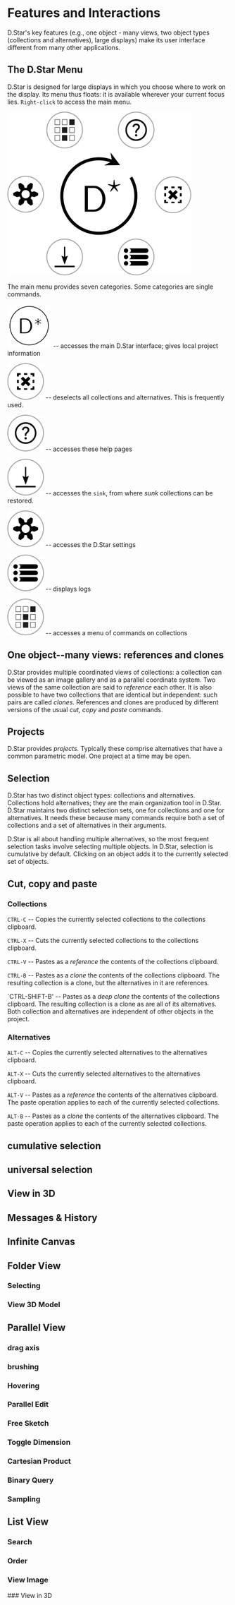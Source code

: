 # Features and Interactions

D.Star's key features (e.g., one object - many views, two object types (collections and alternatives), large displays) make its user interface different from many other applications. 

## The D.Star Menu

D.Star is designed for large displays in which you choose where to
work on the display. Its menu thus floats: it is available wherever
your current focus lies. `Right-click` to access the main menu.

![The main D.Star menu](media/DStarMainMenu.png)


<!--- a comment --->

The main menu provides seven categories. Some categories are single commands.

 ![DStar](DStar.png) -- accesses the main D.Star interface; gives local project information

 ![deselect](media/deselect.png)  -- deselects all collections and alternatives. This is frequently used.

 ![help](media/help.png) -- accesses these help pages
 
 ![sink](media/sink.png) -- accesses the `sink`, from where *sunk* collections can be restored.

 ![settings](media/settings.png) -- accesses the D.Star settings
 
 ![log](media/log.png) -- displays logs
 
 ![collection](media/collection.png) -- accesses a menu of commands on collections


## One object--many views: references and clones

D.Star provides multiple coordinated views of collections: a collection can be viewed as an image gallery and as a parallel coordinate system. Two views of the same collection are said to *reference* each other. It is also possible to have two collections that are identical but independent: such pairs are called *clones.* References and clones are produced by different versions of the usual *cut, copy* and *paste* commands.

## Projects

D.Star provides *projects.* Typically these comprise alternatives that have a common parametric model.  One project at a time may be open.


## Selection

D.Star has two distinct object types: collections and alternatives. Collections hold alternatives; they are the main organization tool in D.Star. D.Star maintains two distinct selection sets, one for collections and one for alternatives. It needs these because many commands require both a set of collections and a set of alternatives in their arguments.

D.Star is all about handling multiple alternatives, so the most frequent selection tasks involve selecting multiple objects. In D.Star, selection is cumulative by default. Clicking on an object adds it to the currently selected set of objects.


## Cut, copy and paste

### Collections

`CTRL-C` -- Copies the currently selected collections to the collections clipboard.

`CTRL-X` -- Cuts the currently selected collections to the collections clipboard.

`CTRL-V` -- Pastes as a *reference* the contents of the collections clipboard.

`CTRL-B` -- Pastes as a *clone* the contents of the collections clipboard. The resulting collection is a clone, but the alternatives in it are references.

`CTRL-SHIFT-B' -- Pastes as a *deep clone* the contents of the collections clipboard. The resulting collection is a clone as are all of its alternatives. Both collection and alternatives are independent of other objects in the project.


### Alternatives

`ALT-C` -- Copies the currently selected alternatives to the alternatives clipboard.

`ALT-X` -- Cuts the currently selected alternatives to the alternatives clipboard.

`ALT-V` -- Pastes as a *reference* the contents of the alternatives clipboard. The paste operation applies to each of the currently selected collections. 

`ALT-B` -- Pastes as a *clone* the contents of the alternatives clipboard. The paste operation applies to each of the currently selected collections.






## cumulative selection

## universal selection

## View in 3D


## Messages & History

## Infinite Canvas

## Folder View

### Selecting

### View 3D Model

## Parallel View

### drag axis

### brushing

### Hovering

### Parallel Edit

### Free Sketch

### Toggle Dimension

### Cartesian Product

### Binary Query

### Sampling

## List View

### Search

### Order

### View Image

### View in 3D
